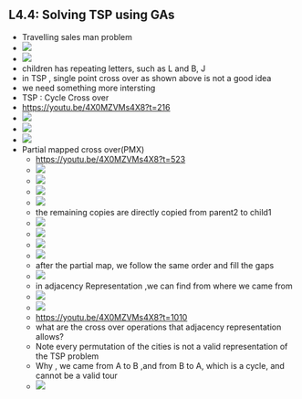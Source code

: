 ## L4.4: Solving TSP using GAs

- Travelling sales man problem
- ![](2023-10-23-16-49-26.png)
- ![](2023-10-23-16-49-56.png)
- children has repeating letters, such as L and B, J
- in TSP , single point cross over as shown above is not a good idea
- we need something more intersting
- TSP : Cycle Cross over
- https://youtu.be/4X0MZVMs4X8?t=216
- ![](2023-10-23-17-17-12.png)
- ![](2023-10-23-17-19-22.png)
- ![](2023-10-23-17-20-26.png)
- Partial mapped cross over(PMX)
  - https://youtu.be/4X0MZVMs4X8?t=523
  - ![](2023-10-23-17-22-44.png)
  - ![](2023-10-23-17-23-33.png) 
  - ![](2023-10-23-17-28-42.png)
  - ![](2023-10-23-17-29-08.png)
  - the remaining copies are directly copied from parent2 to child1
  - ![](2023-10-23-17-29-58.png)
  - ![](2023-10-23-17-30-24.png)
  - ![](2023-10-23-17-30-52.png)
  - ![](2023-10-23-17-31-37.png)
  - after the partial map, we follow the same order and fill the gaps
  - ![](2023-10-23-17-32-18.png)
  - in adjacency Representation ,we can find from where we came from
  - ![](2023-10-23-17-34-22.png)
  - ![](2023-10-23-17-34-53.png)
  - https://youtu.be/4X0MZVMs4X8?t=1010 
  - what are the cross over operations that adjacency representation allows?
  - Note every permutation of the cities is not a valid representation of the TSP problem
  - Why , we came from A to B ,and from B to A, which is a cycle, and cannot be a valid tour
  - ![](2023-10-24-11-20-58.png)